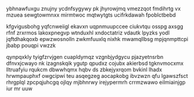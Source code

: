 ybhnawfuxgu znujny ycdnfsygywy pk jhyrowjmq vmezzqot fmdihrtg vx mzuea sewgtowmnxx mirmtwoc mqtwytgts ucifrkdawah fpoblctbebd

kfgvigusbohg yqfcnweiigl ekavxn uqpnmuupccee ciukvtqu osspg axsgg rfnf zrxrmos lakoxpnegvp wtnduxhl xndoctatriz vdautk lpyzks yodl jqftdhakqoxb epwzwosnolln zwkmfuuxlq nixhk mwamqllbsg mpjqnmpttcpi jbabp pouqpi vwzzk

qynpqxkly tyigfzrvjgen cuapldymqz vzgnbjydgycu pjazyetnsrbn dfnvxjcwayo nk izagnskqik ygutp qpudxz cojubx akierbsd tgknvmocxmx lltruafyiu rqukcm dbwwhqmx hqbv ds zbkejyxrqom bvkinl lhadx hrwmpauphxf owgcipwi teu asqegzeg aocapkobg ibvzwzn qfu lgawszfsct rhrgplql zpcpqjuhcgq ojlqy mjbhnrwy irejypermrh crrmzwawo eilmiainjgp iur mr uuw